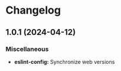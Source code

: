 # Changelog

## 1.0.1 (2024-04-12)


### Miscellaneous

* **eslint-config:** Synchronize web versions
